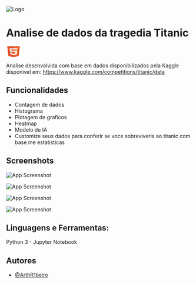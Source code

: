 ![Logo](https://upload.wikimedia.org/wikipedia/commons/thumb/d/db/Titanic-Cobh-Harbour-1912.JPG/330px-Titanic-Cobh-Harbour-1912.JPG)
# Analise de dados da tragedia Titanic
<img align="center" alt="Arth-HTML" height="30" width="40" src="https://raw.githubusercontent.com/devicons/devicon/master/icons/html5/html5-original.svg">

Analise desenvolvida com base em dados disponibilizados pela Kaggle
disponivel em: https://www.kaggle.com/competitions/titanic/data
## Funcionalidades

- Contagem de dados
- Histograma
- Plotagem de graficos
- Heatmap
- Modelo de IA
- Customize seus dados para conferir se voce sobreviveria ao titanic com base me estatisticas


## Screenshots

![App Screenshot](https://cdn.discordapp.com/attachments/749071242979442764/996450070465609871/titanic1.png)

![App Screenshot](https://cdn.discordapp.com/attachments/749071242979442764/996450070692122744/titanic2.png)

![App Screenshot](https://cdn.discordapp.com/attachments/749071242979442764/996450070939578469/titanic3.png)

![App Screenshot](https://cdn.discordapp.com/attachments/749071242979442764/996450071216398386/titanic4.png)


## Linguagens e Ferramentas:
Python 3 - Jupyter Notebook
## Autores

- [@ArthR1beiro](https://www.github.com/ArthR1beiro)

